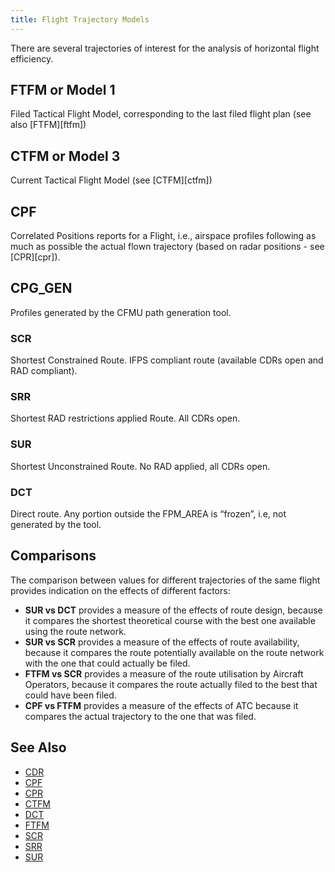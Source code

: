 ```yaml
---
title: Flight Trajectory Models
---
```


<style>
table, td {
  border: 1px solid #bfbdbd;
  border-collapse: collapse;
}
td {
  padding: 5px;
}
</style>



There are several trajectories of interest for the analysis of horizontal flight efficiency.

## FTFM or Model 1
Filed Tactical Flight Model, corresponding to the last filed flight plan (see also [FTFM][ftfm])

## CTFM or Model 3
Current Tactical Flight Model (see [CTFM][ctfm])

## CPF
Correlated Positions reports for a Flight, i.e., airspace profiles following as much as possible
the actual flown trajectory (based on radar positions - see [CPR][cpr]).

## CPG_GEN
Profiles generated by the CFMU path generation tool.

### SCR
Shortest Constrained Route. IFPS compliant route (available CDRs open and RAD compliant).

### SRR
Shortest RAD restrictions applied Route. All CDRs open.

### SUR
Shortest Unconstrained Route. No RAD applied, all CDRs open.

### DCT
Direct route. Any portion outside the FPM_AREA is “frozen”, i.e, not generated by the tool. 

## Comparisons

The comparison between values for different trajectories of the same flight provides indication
on the effects of different factors:

* **SUR vs DCT** provides a measure of the effects of route design, because it compares the
  shortest theoretical course with the best one available using the route network.
* **SUR vs SCR** provides a measure of the effects of route availability,
  because it compares the route potentially available on the route network with
  the one that could actually be filed.
* **FTFM vs SCR** provides a measure of the route utilisation by Aircraft Operators,
  because it compares the route actually filed to the best that could have been filed.
* **CPF vs FTFM** provides a measure of the effects of ATC
  because it compares the actual trajectory to the one that was filed.


## See Also

* [CDR](../acronym/cdr.md)
* [CPF](../acronym/cpf.md)
* [CPR](../acronym/cpr.md)
* [CTFM](../acronym/ctfm.md)
* [DCT](../acronym/dct.md)
* [FTFM](../acronym/ftfm.md)
* [SCR](../acronym/scr.md)
* [SRR](../acronym/srr.md)
* [SUR](../acronym/sur.md)
